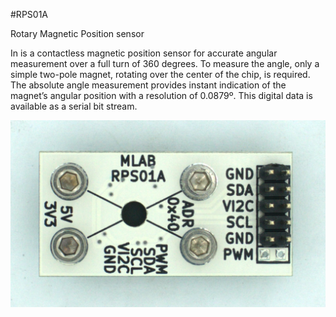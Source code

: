 <!--- Created:2017-01-02T13:45:51.703909: ---> 
<!--- Author:Mlab: ---> 
<!--- AuthorEmail:email@mlab.cz: ---> 
<!--- Tags:None: ---> 
<!--- Ust:None: ---> 
<!--- Name:RPS01A: --->
#RPS01A 
<!--- LongName --->
Rotary Magnetic Position sensor
<!--- ELongName ---> 

<!--- Lead --->
In is a contactless magnetic position sensor for accurate angular measurement over a full turn of 360 degrees. To measure the angle, only a simple two-pole magnet, rotating over the center of the chip, is required. The absolute angle measurement provides instant indication of the magnet’s angular position with a resolution of 0.0879º. This digital data is available as a serial bit stream.
<!--- ELead ---> 

![LeadImg](DOC/SRC/img/RPS01A_top_big.jpg) 


​
​
<!--- Description --->
<!--- EDescription --->
<!--- Content --->
<!--- EContent --->
            